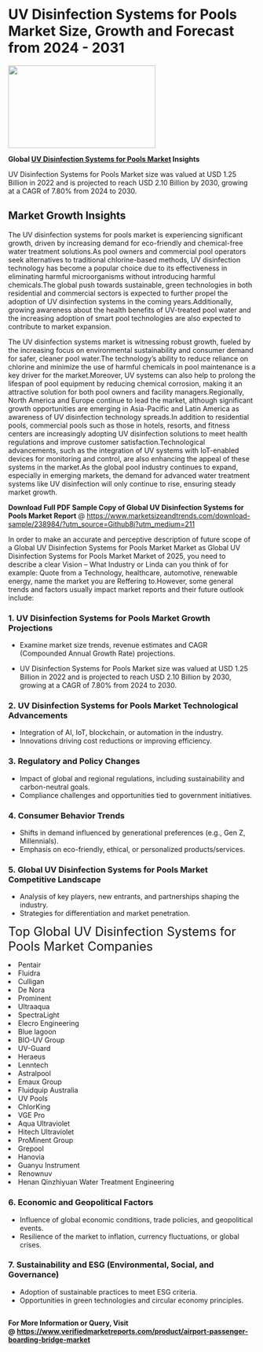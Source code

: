 <H1>UV Disinfection Systems for Pools Market Size, Growth and Forecast from 2024 - 2031</H1><img class="aligncenter size-medium wp-image-584254" src="https://thirdeyenews.in/wp-content/uploads/2024/09/Global-Market-Research-300x168.jpeg" alt="" width="300" height="168" /><p><strong>Global&nbsp;<a href="https://www.marketsizeandtrends.com/download-sample/238984/?utm_source=Github8j?utm_medium=211">UV Disinfection Systems for Pools Market</a> Insights</strong></p><p>UV Disinfection Systems for Pools Market size was valued at USD 1.25 Billion in 2022 and is projected to reach USD 2.10 Billion by 2030, growing at a CAGR of 7.80% from 2024 to 2030.</p><p><h2>Market Growth Insights</h2> <p>The UV disinfection systems for pools market is experiencing significant growth, driven by increasing demand for eco-friendly and chemical-free water treatment solutions.As pool owners and commercial pool operators seek alternatives to traditional chlorine-based methods, UV disinfection technology has become a popular choice due to its effectiveness in eliminating harmful microorganisms without introducing harmful chemicals.The global push towards sustainable, green technologies in both residential and commercial sectors is expected to further propel the adoption of UV disinfection systems in the coming years.Additionally, growing awareness about the health benefits of UV-treated pool water and the increasing adoption of smart pool technologies are also expected to contribute to market expansion.</p> <p>The UV disinfection systems market is witnessing robust growth, fueled by the increasing focus on environmental sustainability and consumer demand for safer, cleaner pool water.The technology’s ability to reduce reliance on chlorine and minimize the use of harmful chemicals in pool maintenance is a key driver for the market.Moreover, UV systems can also help to prolong the lifespan of pool equipment by reducing chemical corrosion, making it an attractive solution for both pool owners and facility managers.Regionally, North America and Europe continue to lead the market, although significant growth opportunities are emerging in Asia-Pacific and Latin America as awareness of UV disinfection technology spreads.In addition to residential pools, commercial pools such as those in hotels, resorts, and fitness centers are increasingly adopting UV disinfection solutions to meet health regulations and improve customer satisfaction.Technological advancements, such as the integration of UV systems with IoT-enabled devices for monitoring and control, are also enhancing the appeal of these systems in the market.As the global pool industry continues to expand, especially in emerging markets, the demand for advanced water treatment systems like UV disinfection will only continue to rise, ensuring steady market growth.<p><span class=""><strong>Download Full PDF Sample Copy of Global UV Disinfection Systems for Pools Market Report</strong> @ <a href="https://www.marketsizeandtrends.com/download-sample/238984/?utm_source=Github8j?utm_medium=211" target="_blank">https://www.marketsizeandtrends.com/download-sample/238984/?utm_source=Github8j?utm_medium=211</a></span></p><p>In order to make an accurate and perceptive description of future scope of a Global&nbsp;UV Disinfection Systems for Pools Market Market as Global&nbsp;UV Disinfection Systems for Pools Market Market of 2025, you need to describe a clear Vision &ndash; What Industry or Linda can you think of for example: Quote from a Technology, healthcare, automotive, renewable energy, name the market you are Reffering to.However, some general trends and factors usually impact market reports and their future outlook include:</p><h3>1.&nbsp;<strong>UV Disinfection Systems for Pools Market Growth Projections</strong></h3><ul><li>Examine market size trends, revenue estimates and CAGR (Compounded Annual Growth Rate) projections.</li><li><p>UV Disinfection Systems for Pools Market size was valued at USD 1.25 Billion in 2022 and is projected to reach USD 2.10 Billion by 2030, growing at a CAGR of 7.80% from 2024 to 2030.</p></li></ul><h3>2.&nbsp;<strong>UV Disinfection Systems for Pools Market Technological Advancements</strong></h3><ul><li>Integration of AI, IoT, blockchain, or automation in the industry.</li><li>Innovations driving cost reductions or improving efficiency.</li></ul><h3>3.&nbsp;<strong>Regulatory and Policy Changes</strong></h3><ul><li>Impact of global and regional regulations, including sustainability and carbon-neutral goals.</li><li>Compliance challenges and opportunities tied to government initiatives.</li></ul><h3>4.&nbsp;<strong>Consumer Behavior Trends</strong></h3><ul><li>Shifts in demand influenced by generational preferences (e.g., Gen Z, Millennials).</li><li>Emphasis on eco-friendly, ethical, or personalized products/services.</li></ul><h3>5.&nbsp;<strong>Global UV Disinfection Systems for Pools Market Competitive Landscape</strong></h3><ul><li>Analysis of key players, new entrants, and partnerships shaping the industry.</li><li>Strategies for differentiation and market penetration.</li></ul><p data-pm-slice="1 1 []"><span style="color: inherit; font-family: inherit; font-size: 25px;">Top Global UV Disinfection Systems for Pools Market Companies</span></p><div class="" data-test-id=""><p><li>Pentair</li><li> Fluidra</li><li> Culligan</li><li> De Nora</li><li> Prominent</li><li> Ultraaqua</li><li> SpectraLight</li><li> Elecro Engineering</li><li> Blue lagoon</li><li> BIO-UV Group</li><li> UV-Guard</li><li> Heraeus</li><li> Lenntech</li><li> Astralpool</li><li> Emaux Group</li><li> Fluidquip Australia</li><li> UV Pools</li><li> ChlorKing</li><li> VGE Pro</li><li> Aqua Ultraviolet</li><li> Hitech Ultraviolet</li><li> ProMinent Group</li><li> Grepool</li><li> Hanovia</li><li> Guanyu Instrument</li><li> Renownuv</li><li> Henan Qinzhiyuan Water Treatment Engineering</li></p></div><h3>6.&nbsp;<strong>Economic and Geopolitical Factors</strong></h3><ul><li>Influence of global economic conditions, trade policies, and geopolitical events.</li><li>Resilience of the market to inflation, currency fluctuations, or global crises.</li></ul><h3>7.&nbsp;<strong>Sustainability and ESG (Environmental, Social, and Governance)</strong></h3><ul><li>Adoption of sustainable practices to meet ESG criteria.</li><li>Opportunities in green technologies and circular economy principles.</li></ul><h2><strong style="font-size: 14px;">For More Information or Query, Visit @&nbsp;</strong><a style="background-color: #ffffff; font-size: 14px;" href="https://www.marketsizeandtrends.com/report/uv-disinfection-systems-for-pools-market/" target="_blank">https://www.verifiedmarketreports.com/product/airport-passenger-boarding-bridge-market</a></h2>